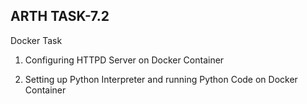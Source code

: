 ## ARTH TASK-7.2 


Docker Task

1. Configuring HTTPD Server on Docker Container

2. Setting up Python Interpreter and running 
   Python Code on Docker Container

